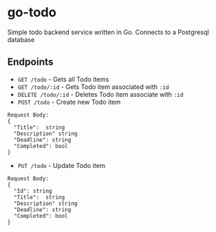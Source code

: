 # go-todo

Simple todo backend service written in Go. Connects to a Postgresql database

## Endpoints
- `GET /todo` - Gets all Todo items
- `GET /todo/:id` - Gets Todo item associated with `:id`
- `DELETE /todo/:id` - Deletes Todo item associate with `:id`
- `POST /todo` - Create new Todo item
```
Request Body:
{
  "Title":  string
  "Description" string
  "Deadline": string
  "Completed": bool
}
```
- `PUT /todo` - Update Todo item
```
Request Body:
{
  "Id": string
  "Title":  string
  "Description" string
  "Deadline": string
  "Completed": bool
}
```
